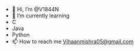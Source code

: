 - 👋 Hi, I’m @V1844N
- 🌱 I’m currently learning
- C
- Java
- Python
- 📫 How to reach me Vihaanmishra05@gmail.com

<!---
V1h4An/V1h4An is a ✨ special ✨ repository because its `README.md` (this file) appears on your GitHub profile.
You can click the Preview link to take a look at your changes.
--->
